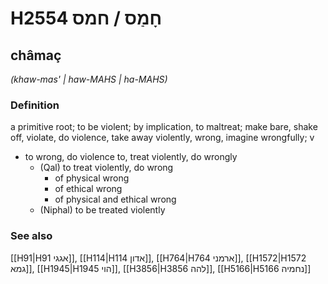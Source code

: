 # H2554 חָמַס / חמס

## châmaç

_(khaw-mas' | haw-MAHS | ha-MAHS)_

### Definition

a primitive root; to be violent; by implication, to maltreat; make bare, shake off, violate, do violence, take away violently, wrong, imagine wrongfully; v

- to wrong, do violence to, treat violently, do wrongly
  - (Qal) to treat violently, do wrong
    - of physical wrong
    - of ethical wrong
    - of physical and ethical wrong
  - (Niphal) to be treated violently

### See also

[[H91|H91 אגגי]], [[H114|H114 אדון]], [[H764|H764 ארמני]], [[H1572|H1572 גמא]], [[H1945|H1945 הוי]], [[H3856|H3856 להה]], [[H5166|H5166 נחמיה]]
